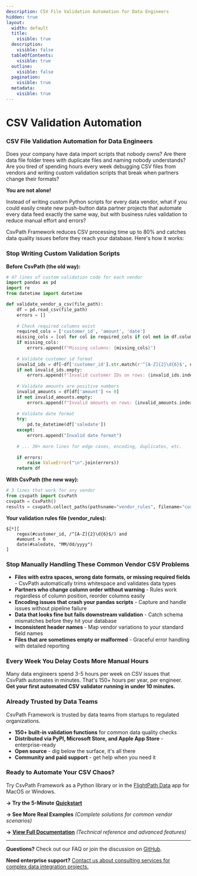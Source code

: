 ```yaml
---
description: CSV File Validation Automation for Data Engineers
hidden: true
layout:
  width: default
  title:
    visible: true
  description:
    visible: false
  tableOfContents:
    visible: true
  outline:
    visible: false
  pagination:
    visible: true
  metadata:
    visible: true
---
```


# CSV Validation Automation

### CSV File Validation Automation for Data Engineers

Does your company have data import scripts that nobody owns? Are there data file folder trees with duplicate files and naming nobody understands? Are you tired of spending hours every week debugging CSV files from vendors and writing custom validation scripts that break when partners change their formats?

**You are not alone!**

Instead of writing custom Python scripts for every data vendor, what if you could easily create new push-button data partner projects that automate every data feed exactly the same way, but with business rules validation to reduce manual effort and errors?

CsvPath Framework reduces CSV processing time up to 80% and catches data quality issues before they reach your database. Here's how it works:

### Stop Writing Custom Validation Scripts

**Before CsvPath (the old way):**

```python
# 47 lines of custom validation code for each vendor
import pandas as pd
import re
from datetime import datetime

def validate_vendor_a_csv(file_path):
    df = pd.read_csv(file_path)
    errors = []
    
    # Check required columns exist
    required_cols = ['customer_id', 'amount', 'date']
    missing_cols = [col for col in required_cols if col not in df.columns]
    if missing_cols:
        errors.append(f"Missing columns: {missing_cols}")
    
    # Validate customer_id format
    invalid_ids = df[~df['customer_id'].str.match(r'^[A-Z]{2}\d{6}$', na=False)]
    if not invalid_ids.empty:
        errors.append(f"Invalid customer IDs on rows: {invalid_ids.index.tolist()}")
    
    # Validate amounts are positive numbers
    invalid_amounts = df[df['amount'] <= 0]
    if not invalid_amounts.empty:
        errors.append(f"Invalid amounts on rows: {invalid_amounts.index.tolist()}")
    
    # Validate date format
    try:
        pd.to_datetime(df['saledate'])
    except:
        errors.append("Invalid date format")
    
    # ... 30+ more lines for edge cases, encoding, duplicates, etc.
    
    if errors:
        raise ValueError("\n".join(errors))
    return df
```

**With CsvPath (the new way):**

```python
# 3 lines that work for any vendor
from csvpath import CsvPath  
csvpath = CsvPath()
results = csvpath.collect_paths(pathsname="vendor_rules", filename="customers")
```

**Your validation rules file (vendor\_rules):**

```
$[*][
    regex(#customer_id, /^[A-Z]{2}\d{6}$/) and
    #amount > 0 
    date(#saledate, "MM/dd/yyyy")
]
```

### Stop Manually Handling These Common Vendor CSV Problems

* **Files with extra spaces, wrong date formats, or missing required fields** - CsvPath automatically trims whitespace and validates data types
* **Partners who change column order without warning** - Rules work regardless of column position, reorder columns easily
* **Encoding issues that crash your pandas scripts** - Capture and handle issues without pipeline failure
* **Data that looks fine but fails downstream validation** - Catch schema mismatches before they hit your database
* **Inconsistent header names** - Map vendor variations to your standard field names
* **Files that are sometimes empty or malformed** - Graceful error handling with detailed reporting

### Every Week You Delay Costs More Manual Hours

Many data engineers spend 3-5 hours per week on CSV issues that CsvPath automates in minutes. That's 150+ hours per year, per engineer. **Get your first automated CSV validator running in under 10 minutes.**

### Already Trusted by Data Teams

CsvPath Framework is trusted by data teams from startups to regulated organizations.

* **150+ built-in validation functions** for common data quality checks
* **Distributed via PyPI, Microsoft Store, and Apple App Store** - enterprise-ready
* **Open source** - dig below the surface, it's all there
* **Community and paid support** - get help when you need it

### Ready to Automate Your CSV Chaos?

Try CsvPath Framework as a Python library or in the [FlightPath Data](getting-started/get-the-flightpath-app.md) app for MacOS or Windows.

**→ Try the 5-Minute** [**Quickstart**](getting-started/quickstart.md)&#x20;

**→ See More Real Examples** _(Complete solutions for common vendor scenarios)_

**→** [**View Full Documentation**](https://github.com/csvpath/csvpath) _(Technical reference and advanced features)_

***

**Questions?** Check out our FAQ or join the discussion on [GitHub](https://github.com/csvpath/csvpath/discussions).

**Need enterprise support?** [Contact us about consulting services for complex data integration projects.](https://www.atestaanalytics.com/contact-us)

